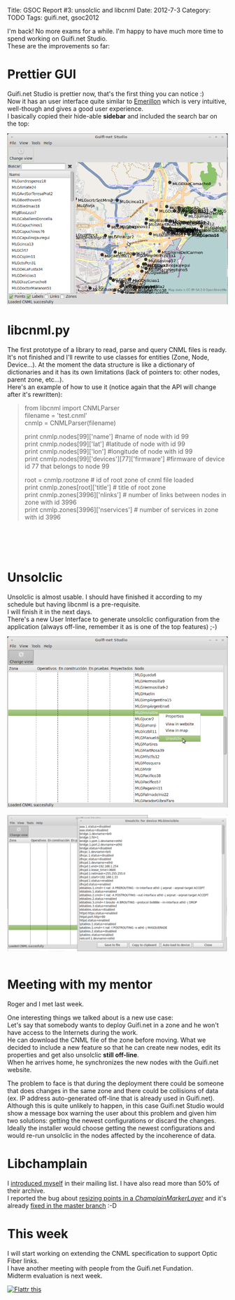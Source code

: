 Title: GSOC Report #3: unsolclic and libcnml
Date: 2012-7-3
Category: TODO
Tags: guifi.net, gsoc2012

I'm back! No more exams for a while. I'm happy to have much more time to spend working on Guifi.net Studio.  
These are the improvements so far:

# Prettier GUI

Guifi.net Studio is prettier now, that's the first thing you can notice :)  
Now it has an user interface quite similar to [Emerillon](http://projects.gnome.org/emerillon/) which is very intuitive, well-though and
gives a good user experience.  
I basically copied their hide-able **sidebar** and included the search bar on the top:

[![](/img/guifinetstudio5.png)](/img/guifinetstudio5.png)

# libcnml.py

The first prototype of a library to read, parse and query CNML files is ready. It's not finished and I'll rewrite to use classes for
entities (Zone, Node, Device...). At the moment the data structure is like a dictionary of dictionaries and it has its own limitations (lack
of pointers to: other nodes, parent zone, etc...).  
Here's an example of how to use it (notice again that the API will change after it's rewritten):

> from libcnml import CNMLParser  
> filename = 'test.cnml'  
> cnmlp = CNMLParser(filename)  
>   
> print cnmlp.nodes[99]['name'] #name of node with id 99  
> print cnmlp.nodes[99]['lat'] #latitude of node with id 99  
> print cnmlp.nodes[99]['lon'] #longitude of node with id 99  
> print cnmlp.nodes[99]['devices'][77]['firmware'] #firmware of device id 77 that belongs to node 99  
>   
> root = cnmlp.rootzone # id of root zone of cnml file loaded  
> print cnmlp.zones[root]['title'] # title of root zone  
> print cnmlp.zones[3996]['nlinks'] # number of links between nodes in zone with id 3996  
> print cnmlp.zones[3996]['nservices'] # number of services in zone with id 3996

#  

# Unsolclic

Unsolclic is almost usable. I should have finished it according to my schedule but having libcnml is a pre-requisite.  
I will finish it in the next days.  
There's a new User Interface to generate unsolclic configuration from the application (always off-line, remember it as is one of the top
features) ;-)

[![](/img/guifinetstudio3.png)](/img/guifinetstudio3.png)

[![](/img/guifinetstudio4.png)](/img/guifinetstudio4.png)  
 

# Meeting with my mentor

Roger and I met last week.

One interesting things we talked about is a new use case:  
Let's say that somebody wants to deploy Guifi.net in a zone and he won't have access to the Internets during the work.  
He can download the CNML file of the zone before moving. What we decided to include a new feature so that he can create new nodes, edit its
properties and get also unsolclic **still off-line**.  
When he arrives home, he synchronizes the new nodes with the Guifi.net website.

The problem to face is that during the deployment there could be someone that does changes in the same zone and there could be collisions of
data (ex. IP address auto-generated off-line that is already used in Guifi.net).  
Although this is quite unlikely to happen, in this case Guifi.net Studio would show a message box warning the user about this problem and
given him two solutions: getting the newest configurations or discard the changes. Ideally the installer would choose getting the newest
configurations and would re-run unsolclic in the nodes affected by the incoherence of data.

# Libchamplain

I [introduced myself](https://mail.gnome.org/archives/libchamplain-list/2012-June/msg00003.html) in their mailing list. I have also read
more than 50% of their archive.  
I reported the bug about [resizing points in a
*ChamplainMarkerLayer*](https://mail.gnome.org/archives/libchamplain-list/2012-June/msg00004.html) and it's already [fixed in the master
branch](http://git.gnome.org/browse/libchamplain/commit/?id=8c769a60905b7655ac5087ca0f63f6b6d8a4779e) :-D

# This week

I will start working on extending the CNML specification to support Optic Fiber links.  
I have another meeting with people from the Guifi.net Fundation.  
Midterm evaluation is next week.

[![Flattr
this](http://api.flattr.com/button/flattr-badge-large.png "Flattr this")](http://flattr.com/thing/732582/GSOC-Report-3-unsolclic-and-libcnml)
